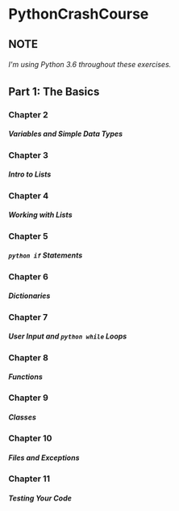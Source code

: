 # PythonCrashCourse 

## NOTE
###### I'm using Python 3.6 throughout these exercises.
## Part 1: The Basics
### Chapter 2
##### Variables and Simple Data Types
### Chapter 3
##### Intro to Lists
### Chapter 4
##### Working with Lists
### Chapter 5
##### ``python if`` Statements
### Chapter 6
##### Dictionaries
### Chapter 7
##### User Input and ``python while`` Loops
### Chapter 8
##### Functions
### Chapter 9
##### Classes
### Chapter 10
##### Files and Exceptions
### Chapter 11
##### Testing Your Code